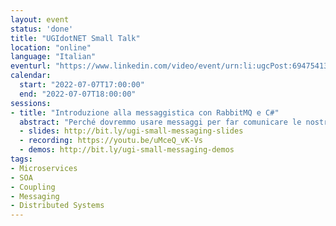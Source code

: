 ```yaml
---
layout: event
status: 'done'
title: "UGIdotNET Small Talk"
location: "online"
language: "Italian"
eventurl: "https://www.linkedin.com/video/event/urn:li:ugcPost:6947541323000238081/"
calendar:
  start: "2022-07-07T17:00:00"
  end: "2022-07-07T18:00:00"
sessions:
- title: "Introduzione alla messaggistica con RabbitMQ e C#"
  abstract: "Perché dovremmo usare messaggi per far comunicare le nostre applicazioni? E ancora, perché utilizzarli per abilitare la comunicazione all'interno della stessa applicazione? Ci addentreremo con Mauro Servienti nei meandri di RabbitMQ e, con il supporto di C#, vedremo come implementare quanto teorizzato."
  - slides: http://bit.ly/ugi-small-messaging-slides
  - recording: https://youtu.be/uMceQ_vK-Vs
  - demos: http://bit.ly/ugi-small-messaging-demos
tags:
- Microservices
- SOA
- Coupling
- Messaging
- Distributed Systems
---
```

